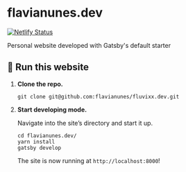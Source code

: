 
<h1>
flavianunes.dev
</h1>

[![Netlify Status](https://api.netlify.com/api/v1/badges/ad795063-6c08-453b-a820-bfd3ec4f030f/deploy-status)](https://app.netlify.com/sites/ecstatic-bhaskara-53387d/deploys)

Personal website developed with Gatsby's default starter


## 🚀 Run this website

1.  **Clone the repo.**

    ```shell
    git clone git@github.com:flavianunes/fluvixx.dev.git
    ```

1.  **Start developing mode.**

    Navigate into the site’s directory and start it up.

    ```shell
    cd flavianunes.dev/
    yarn install
    gatsby develop
    ```


    The site is now running at `http://localhost:8000`!


